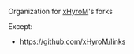 Organization for [xHyroM](https://github.com/xHyroM)'s forks

Except:
- https://github.com/xHyroM/links
